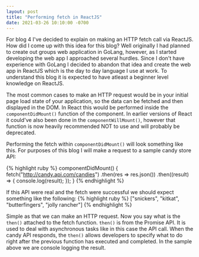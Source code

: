 ```yaml
---
layout: post
title: "Performing fetch in ReactJS"
date: 2021-03-26 10:10:00 -0700
---
```


For blog 4 I've decided to explain on making an HTTP fetch call via ReactJS. How did I come up with this idea for this blog? Well originally I had planned to create out groups web application in GoLang, however, as I started developing the web app I approached several hurdles. Since I don't have experience with GoLang I decided to abandon that idea and create the web app in ReactJS which is the day to day language I use at work. To understand this blog it is expected to have atleast a beginner level knowledge on ReactJS.

The most common cases to make an HTTP request would be in your initial page load state of your application, so the data can be fetched and then displayed in the DOM. In React this would be performed inside the `componentDidMount()` function of the component. In earlier versions of React it could've also been done in the `componentWillMount()`, however that function is now heavily recommended NOT to use and will probably be deprecated.

Performing the fetch within `componentDidMount()` will look something like this. For purposes of this blog I will make a request to a sample candy store API:

{% highlight ruby %}
    componentDidMount() {
        fetch("http://candy.api.com/candies")
        .then(res => res.json())
        .then((result) => {
            console.log(result);
        });
    }
{% endhighlight %}

If this API were real and the fetch were successful we should expect something like the following:
{% highlight ruby %}
    ["snickers", "kitkat", "butterfingers", "jolly rancher"]
{% endhighlight %}

Simple as that we can make an HTTP request. Now you say what is the `then()` attached to the fetch function. `then()` is from the Promise API. It is used to deal with asynchronous tasks like in this case the API call. When the candy API responds, the `then()` allows developers to specify what to do right after the previous function has executed and completed. In the sample above we are console logging the result.

